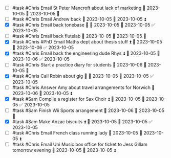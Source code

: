 - [ ] #task #Chris Email St Peter Mancroft about lack of marketing 📅 2023-10-05 🛫 2023-10-05 🔼 
- [ ] #task #Chris Email Andrew back 📅 2023-10-05 🛫 2023-10-05 ⏫ 
- [x] #task #Chris Email back tonebase 🔼 🛫 2023-10-05 📅 2023-10-05 ✅ 2023-10-05
- [ ] #task #Chris Email back flutelab 📅 2023-10-05 🛫 2023-10-05 🔼 
- [x] #task #Chris #PhD Email Maths dept about thesis stuff ⏫ 🛫 2023-10-05 📅 2023-10-06 ✅ 2023-10-05
- [x] #task #Chris Email back the engineering dude Rhys ⏫ 🛫 2023-10-05 📅 2023-10-06 ✅ 2023-10-05
- [ ] #task #Chris Start a practice diary for students 📅 2023-10-06 🛫 2023-10-05 🔽 
- [x] #task #Chris Call Robin about gig 🔺 🛫 2023-10-05 📅 2023-10-05 ✅ 2023-10-05
- [ ] #task #Chris Answer Amy about travel arrangements for Norwich 📅 2023-10-06 🛫 2023-10-05 ⏫ 
- [x] #task #Sam Compile a register for Sax Choir ⏫ 🛫 2023-10-05 📅 2023-10-05 ✅ 2023-10-05
- [ ] #task #Sam Finish Wii Sports arrangement 📅 2023-10-06 🛫 2023-10-05 🔺 
- [x] #task #Sam Make Anzac biscuits ⏫ 🛫 2023-10-05 📅 2023-10-05 ✅ 2023-10-05
- [ ] #task #Chris Email French class running lady 📅 2023-10-05 🛫 2023-10-05 ⏫ 
- [ ] #task #Chris Email Uni Music box office for ticket to Jess Gillam tomorrow evening 📅 2023-10-05 🛫 2023-10-05 ⏫ 
